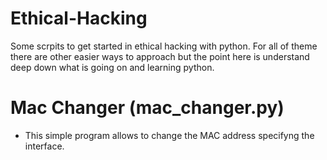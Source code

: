 # Ethical-Hacking

Some scrpits to get started in ethical hacking with python.
For all of theme there are other easier ways to approach but the point here is understand deep down what is going on and learning python.

# Mac Changer (mac_changer.py)

  - This simple program allows to change the MAC address specifyng the interface.
